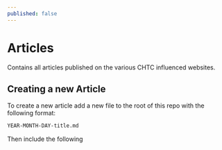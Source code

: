 ```yaml
---
published: false
---
```


# Articles
Contains all articles published on the various CHTC influenced websites.

## Creating a new Article
To create a new article add a new file to the root of this repo with the following format:

```markdown
YEAR-MONTH-DAY-title.md
```

Then include the following 
